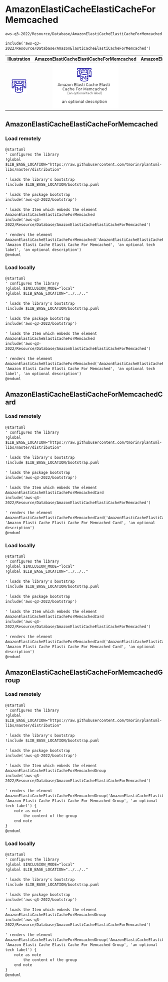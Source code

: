 # AmazonElastiCacheElastiCacheForMemcached


```text
aws-q3-2022/Resource/Database/AmazonElastiCacheElastiCacheForMemcached
```

```text
include('aws-q3-2022/Resource/Database/AmazonElastiCacheElastiCacheForMemcached')
```



| Illustration | AmazonElastiCacheElastiCacheForMemcached | AmazonElastiCacheElastiCacheForMemcachedCard | AmazonElastiCacheElastiCacheForMemcachedGroup |
| :---: | :---: | :---: | :---: |
| ![illustration for Illustration](../../../aws-q3-2022/Resource/Database/AmazonElastiCacheElastiCacheForMemcached.png) | ![illustration for AmazonElastiCacheElastiCacheForMemcached](../../../aws-q3-2022/Resource/Database/AmazonElastiCacheElastiCacheForMemcached.Local.png) | ![illustration for AmazonElastiCacheElastiCacheForMemcachedCard](../../../aws-q3-2022/Resource/Database/AmazonElastiCacheElastiCacheForMemcachedCard.Local.png) | ![illustration for AmazonElastiCacheElastiCacheForMemcachedGroup](../../../aws-q3-2022/Resource/Database/AmazonElastiCacheElastiCacheForMemcachedGroup.Local.png) |




## AmazonElastiCacheElastiCacheForMemcached

### Load remotely
```plantuml
@startuml
' configures the library
!global $LIB_BASE_LOCATION="https://raw.githubusercontent.com/tmorin/plantuml-libs/master/distribution"

' loads the library's bootstrap
!include $LIB_BASE_LOCATION/bootstrap.puml

' loads the package bootstrap
include('aws-q3-2022/bootstrap')

' loads the Item which embeds the element AmazonElastiCacheElastiCacheForMemcached
include('aws-q3-2022/Resource/Database/AmazonElastiCacheElastiCacheForMemcached')

' renders the element
AmazonElastiCacheElastiCacheForMemcached('AmazonElastiCacheElastiCacheForMemcached', 'Amazon Elasti Cache Elasti Cache For Memcached', 'an optional tech label', 'an optional description')
@enduml
```

### Load locally
```plantuml
@startuml
' configures the library
!global $INCLUSION_MODE="local"
!global $LIB_BASE_LOCATION="../../.."

' loads the library's bootstrap
!include $LIB_BASE_LOCATION/bootstrap.puml

' loads the package bootstrap
include('aws-q3-2022/bootstrap')

' loads the Item which embeds the element AmazonElastiCacheElastiCacheForMemcached
include('aws-q3-2022/Resource/Database/AmazonElastiCacheElastiCacheForMemcached')

' renders the element
AmazonElastiCacheElastiCacheForMemcached('AmazonElastiCacheElastiCacheForMemcached', 'Amazon Elasti Cache Elasti Cache For Memcached', 'an optional tech label', 'an optional description')
@enduml
```

## AmazonElastiCacheElastiCacheForMemcachedCard

### Load remotely
```plantuml
@startuml
' configures the library
!global $LIB_BASE_LOCATION="https://raw.githubusercontent.com/tmorin/plantuml-libs/master/distribution"

' loads the library's bootstrap
!include $LIB_BASE_LOCATION/bootstrap.puml

' loads the package bootstrap
include('aws-q3-2022/bootstrap')

' loads the Item which embeds the element AmazonElastiCacheElastiCacheForMemcachedCard
include('aws-q3-2022/Resource/Database/AmazonElastiCacheElastiCacheForMemcached')

' renders the element
AmazonElastiCacheElastiCacheForMemcachedCard('AmazonElastiCacheElastiCacheForMemcachedCard', 'Amazon Elasti Cache Elasti Cache For Memcached Card', 'an optional description')
@enduml
```

### Load locally
```plantuml
@startuml
' configures the library
!global $INCLUSION_MODE="local"
!global $LIB_BASE_LOCATION="../../.."

' loads the library's bootstrap
!include $LIB_BASE_LOCATION/bootstrap.puml

' loads the package bootstrap
include('aws-q3-2022/bootstrap')

' loads the Item which embeds the element AmazonElastiCacheElastiCacheForMemcachedCard
include('aws-q3-2022/Resource/Database/AmazonElastiCacheElastiCacheForMemcached')

' renders the element
AmazonElastiCacheElastiCacheForMemcachedCard('AmazonElastiCacheElastiCacheForMemcachedCard', 'Amazon Elasti Cache Elasti Cache For Memcached Card', 'an optional description')
@enduml
```

## AmazonElastiCacheElastiCacheForMemcachedGroup

### Load remotely
```plantuml
@startuml
' configures the library
!global $LIB_BASE_LOCATION="https://raw.githubusercontent.com/tmorin/plantuml-libs/master/distribution"

' loads the library's bootstrap
!include $LIB_BASE_LOCATION/bootstrap.puml

' loads the package bootstrap
include('aws-q3-2022/bootstrap')

' loads the Item which embeds the element AmazonElastiCacheElastiCacheForMemcachedGroup
include('aws-q3-2022/Resource/Database/AmazonElastiCacheElastiCacheForMemcached')

' renders the element
AmazonElastiCacheElastiCacheForMemcachedGroup('AmazonElastiCacheElastiCacheForMemcachedGroup', 'Amazon Elasti Cache Elasti Cache For Memcached Group', 'an optional tech label') {
    note as note
        the content of the group
    end note
}
@enduml
```

### Load locally
```plantuml
@startuml
' configures the library
!global $INCLUSION_MODE="local"
!global $LIB_BASE_LOCATION="../../.."

' loads the library's bootstrap
!include $LIB_BASE_LOCATION/bootstrap.puml

' loads the package bootstrap
include('aws-q3-2022/bootstrap')

' loads the Item which embeds the element AmazonElastiCacheElastiCacheForMemcachedGroup
include('aws-q3-2022/Resource/Database/AmazonElastiCacheElastiCacheForMemcached')

' renders the element
AmazonElastiCacheElastiCacheForMemcachedGroup('AmazonElastiCacheElastiCacheForMemcachedGroup', 'Amazon Elasti Cache Elasti Cache For Memcached Group', 'an optional tech label') {
    note as note
        the content of the group
    end note
}
@enduml
```

